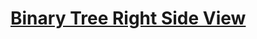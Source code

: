 # [Binary Tree Right Side View](https://leetcode.com/problems/binary-tree-right-side-view/description)
